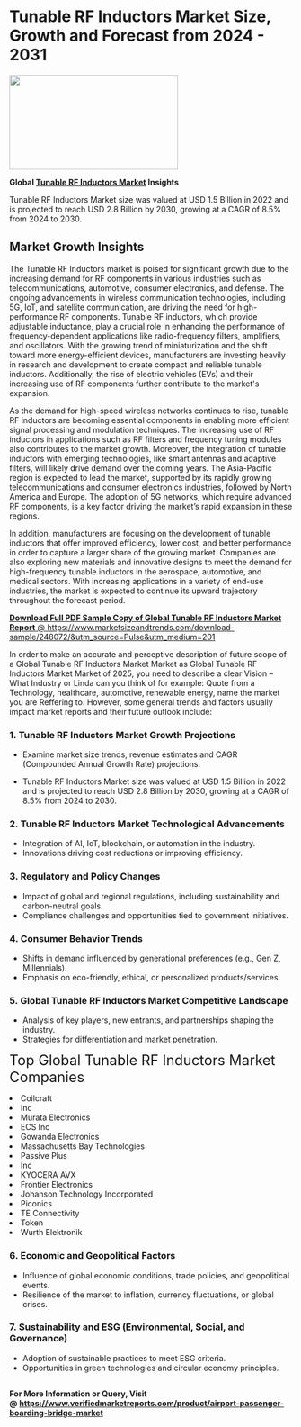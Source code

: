 <H1>Tunable RF Inductors Market Size, Growth and Forecast from 2024 - 2031</H1><img class="aligncenter size-medium wp-image-584254" src="https://thirdeyenews.in/wp-content/uploads/2024/09/Global-Market-Research-300x168.jpeg" alt="" width="300" height="168" /><p><strong>Global&nbsp;<a href="https://www.marketsizeandtrends.com/download-sample/248072/&amp;utm_source=Pulse&amp;utm_medium=201">Tunable RF Inductors Market</a> Insights</strong></p><p>Tunable RF Inductors Market size was valued at USD 1.5 Billion in 2022 and is projected to reach USD 2.8 Billion by 2030, growing at a CAGR of 8.5% from 2024 to 2030.</p><p><h2>Market Growth Insights</h2> <p>The Tunable RF Inductors market is poised for significant growth due to the increasing demand for RF components in various industries such as telecommunications, automotive, consumer electronics, and defense. The ongoing advancements in wireless communication technologies, including 5G, IoT, and satellite communication, are driving the need for high-performance RF components. Tunable RF inductors, which provide adjustable inductance, play a crucial role in enhancing the performance of frequency-dependent applications like radio-frequency filters, amplifiers, and oscillators. With the growing trend of miniaturization and the shift toward more energy-efficient devices, manufacturers are investing heavily in research and development to create compact and reliable tunable inductors. Additionally, the rise of electric vehicles (EVs) and their increasing use of RF components further contribute to the market's expansion.</p> <p><a href="#"></a></p> <p>As the demand for high-speed wireless networks continues to rise, tunable RF inductors are becoming essential components in enabling more efficient signal processing and modulation techniques. The increasing use of RF inductors in applications such as RF filters and frequency tuning modules also contributes to the market growth. Moreover, the integration of tunable inductors with emerging technologies, like smart antennas and adaptive filters, will likely drive demand over the coming years. The Asia-Pacific region is expected to lead the market, supported by its rapidly growing telecommunications and consumer electronics industries, followed by North America and Europe. The adoption of 5G networks, which require advanced RF components, is a key factor driving the market’s rapid expansion in these regions.</p> <p>In addition, manufacturers are focusing on the development of tunable inductors that offer improved efficiency, lower cost, and better performance in order to capture a larger share of the growing market. Companies are also exploring new materials and innovative designs to meet the demand for high-frequency tunable inductors in the aerospace, automotive, and medical sectors. With increasing applications in a variety of end-use industries, the market is expected to continue its upward trajectory throughout the forecast period.</p> <p><a href="#"></p><p><span class=""><strong>Download Full PDF Sample Copy of Global Tunable RF Inductors Market Report</strong> @ <a href="https://www.marketsizeandtrends.com/download-sample/248072/&amp;utm_source=Pulse&amp;utm_medium=201" target="_blank">https://www.marketsizeandtrends.com/download-sample/248072/&amp;utm_source=Pulse&amp;utm_medium=201</a></span></p><p>In order to make an accurate and perceptive description of future scope of a Global&nbsp;Tunable RF Inductors Market Market as Global&nbsp;Tunable RF Inductors Market Market of 2025, you need to describe a clear Vision &ndash; What Industry or Linda can you think of for example: Quote from a Technology, healthcare, automotive, renewable energy, name the market you are Reffering to. However, some general trends and factors usually impact market reports and their future outlook include:</p><h3>1.&nbsp;<strong>Tunable RF Inductors Market Growth Projections</strong></h3><ul><li>Examine market size trends, revenue estimates and CAGR (Compounded Annual Growth Rate) projections.</li><li><p>Tunable RF Inductors Market size was valued at USD 1.5 Billion in 2022 and is projected to reach USD 2.8 Billion by 2030, growing at a CAGR of 8.5% from 2024 to 2030.</p></li></ul><h3>2.&nbsp;<strong>Tunable RF Inductors Market Technological Advancements</strong></h3><ul><li>Integration of AI, IoT, blockchain, or automation in the industry.</li><li>Innovations driving cost reductions or improving efficiency.</li></ul><h3>3.&nbsp;<strong>Regulatory and Policy Changes</strong></h3><ul><li>Impact of global and regional regulations, including sustainability and carbon-neutral goals.</li><li>Compliance challenges and opportunities tied to government initiatives.</li></ul><h3>4.&nbsp;<strong>Consumer Behavior Trends</strong></h3><ul><li>Shifts in demand influenced by generational preferences (e.g., Gen Z, Millennials).</li><li>Emphasis on eco-friendly, ethical, or personalized products/services.</li></ul><h3>5.&nbsp;<strong>Global Tunable RF Inductors Market Competitive Landscape</strong></h3><ul><li>Analysis of key players, new entrants, and partnerships shaping the industry.</li><li>Strategies for differentiation and market penetration.</li></ul><p data-pm-slice="1 1 []"><span style="color: inherit; font-family: inherit; font-size: 25px;">Top Global Tunable RF Inductors Market Companies</span></p><div class="" data-test-id=""><p><li>Coilcraft</li><li> Inc</li><li> Murata Electronics</li><li> ECS Inc</li><li> Gowanda Electronics</li><li> Massachusetts Bay Technologies</li><li> Passive Plus</li><li> Inc</li><li> KYOCERA AVX</li><li> Frontier Electronics</li><li> Johanson Technology Incorporated</li><li> Piconics</li><li> TE Connectivity</li><li> Token</li><li> Wurth Elektronik</li></p></div><h3>6.&nbsp;<strong>Economic and Geopolitical Factors</strong></h3><ul><li>Influence of global economic conditions, trade policies, and geopolitical events.</li><li>Resilience of the market to inflation, currency fluctuations, or global crises.</li></ul><h3>7.&nbsp;<strong>Sustainability and ESG (Environmental, Social, and Governance)</strong></h3><ul><li>Adoption of sustainable practices to meet ESG criteria.</li><li>Opportunities in green technologies and circular economy principles.</li></ul><h2><strong style="font-size: 14px;">For More Information or Query, Visit @&nbsp;</strong><a style="background-color: #ffffff; font-size: 14px;" href="https://www.marketsizeandtrends.com/report/tunable-rf-inductors-market/" target="_blank">https://www.verifiedmarketreports.com/product/airport-passenger-boarding-bridge-market</a></h2>
